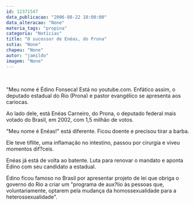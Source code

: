 ```yaml
---
id: 12371547
data_publicacao: "2006-08-22 10:00:00"
data_alteracao: "None"
materia_tags: "propina"
categoria: "Notícias"
title: "O sucessor de Enéas, do Prona"
sutia: "None"
chapeu: "None"
autor: "jamildo"
imagem: "None"
---
```

<p>&nbsp;</p>
<p>"Meu nome &eacute; &Eacute;dino Fonseca! Est&aacute; no youtube.com. Enf&aacute;tico assim, o deputado estadual do Rio (Prona) e pastor evang&eacute;lico se apresenta aos cariocas.</p>
<p>Ao lado dele, est&aacute; En&eacute;as Carneiro, do Prona, o deputado federal mais votado do Brasil, em 2002, com 1,5 milh&atilde;o de votos.</p>
<p>"Meu nome &eacute; En&eacute;as!" est&aacute; diferente. Ficou doente e precisou tirar a barba.</p>
<p>Ele teve tiflite, uma inflama&ccedil;&atilde;o no intestino, passou por cirurgia e viveu momentos dif?ceis.</p>
<p>En&eacute;as j&aacute; est&aacute; de volta ao batente. Luta para renovar o mandato e aponta &Eacute;dino com seu candidato a estadual.</p>
<p>&Eacute;dino ficou famoso no Brasil por apresentar projeto de lei que obriga o governo do Rio a criar um "programa de aux?lio &agrave;s pessoas que, voluntariamente, optarem pela mudan&ccedil;a da homossexualidade para a heterossexualidade".</p>
<p>&nbsp;</p>
<p>&nbsp;</p>
